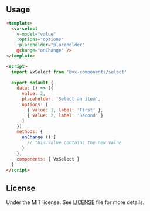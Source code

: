 ## Usage

```html
<template>
  <vx-select
    v-model="value"
    :options="options"
    :placeholder="placeholder"
    @change="onChange" />
</template>

<script>
  import VxSelect from '@vx-components/select'
  
  export default {
    data: () => ({
      value: 2,
      placeholder: 'Select an item',
      options: [
        { value: 1, label: 'First' },
        { value: 2, label: 'Second' }
      ]
    }),
    methods: {
      onChange () {
        // this.value contains the new value
      }
    },
    components: { VxSelect }
  }
</script>
```

## License

Under the MIT license. See [LICENSE](https://github.com/vx-components/select/blob/master/LICENSE) file for more details.
